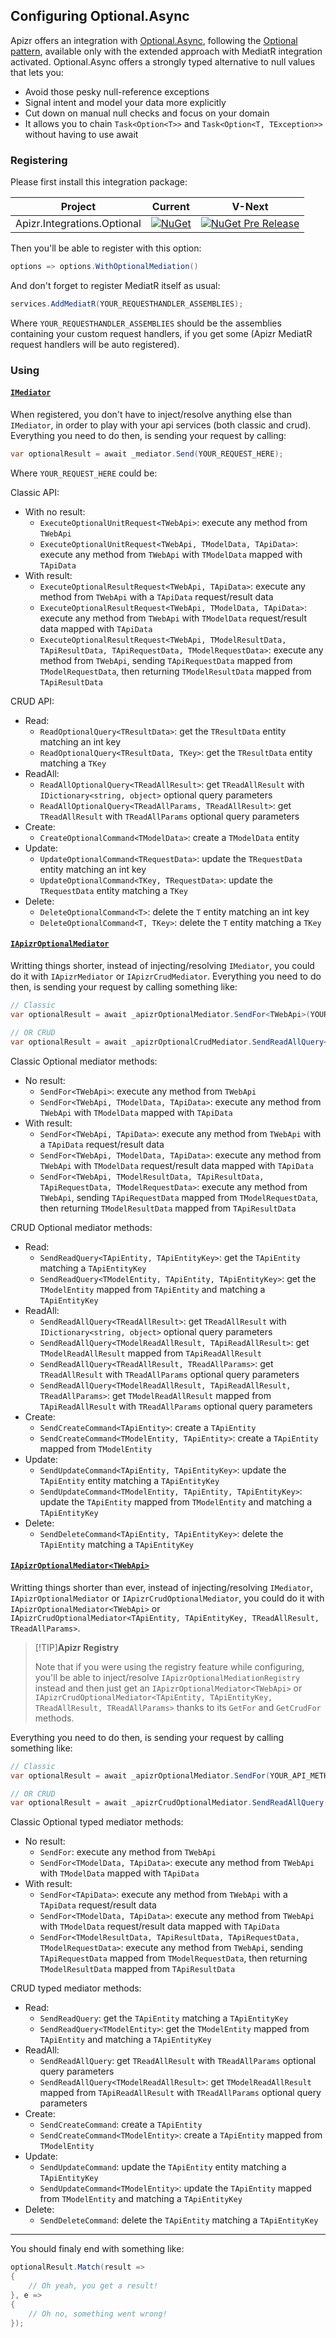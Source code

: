 ﻿## Configuring Optional.Async

Apizr offers an integration with [Optional.Async](https://github.com/dnikolovv/optional-async), following the [Optional pattern](https://github.com/nlkl/Optional), available only with the extended approach with MediatR integration activated.
Optional.Async offers a strongly typed alternative to null values that lets you:
- Avoid those pesky null-reference exceptions
- Signal intent and model your data more explicitly
- Cut down on manual null checks and focus on your domain
- It allows you to chain `Task<Option<T>>` and `Task<Option<T, TException>>` without having to use await

### Registering

Please first install this integration package:

|Project|Current|V-Next|
|-------|-----|-----|
|Apizr.Integrations.Optional|[![NuGet](https://img.shields.io/nuget/v/Apizr.Integrations.Optional.svg)](https://www.nuget.org/packages/Apizr.Integrations.Optional/)|[![NuGet Pre Release](https://img.shields.io/nuget/vpre/Apizr.Integrations.Optional.svg)](https://www.nuget.org/packages/Apizr.Integrations.Optional/)|

Then you'll be able to register with this option:

```csharp
options => options.WithOptionalMediation()
```

And don't forget to register MediatR itself as usual:
```csharp
services.AddMediatR(YOUR_REQUESTHANDLER_ASSEMBLIES);
```

Where `YOUR_REQUESTHANDLER_ASSEMBLIES` should be the assemblies containing your custom request handlers, if you get some (Apizr MediatR request handlers will be auto registered).

### Using

#### [`IMediator`](#tab/tabid-imediator)

When registered, you don't have to inject/resolve anything else than `IMediator`, in order to play with your api services (both classic and crud). 
Everything you need to do then, is sending your request by calling:
```csharp
var optionalResult = await _mediator.Send(YOUR_REQUEST_HERE);
```

Where `YOUR_REQUEST_HERE` could be:

Classic API:
 - With no result:
   - `ExecuteOptionalUnitRequest<TWebApi>`: execute any method from `TWebApi`
   - `ExecuteOptionalUnitRequest<TWebApi, TModelData, TApiData>`: execute any method from `TWebApi` with `TModelData` mapped with `TApiData`
 - With result:
   - `ExecuteOptionalResultRequest<TWebApi, TApiData>`: execute any method from `TWebApi` with a `TApiData` request/result data
   - `ExecuteOptionalResultRequest<TWebApi, TModelData, TApiData>`: execute any method from `TWebApi` with `TModelData` request/result data mapped with `TApiData`
   - `ExecuteOptionalResultRequest<TWebApi, TModelResultData, TApiResultData, TApiRequestData, TModelRequestData>`: execute any method from `TWebApi`, sending `TApiRequestData` mapped from `TModelRequestData`, then returning `TModelResultData` mapped from `TApiResultData`

CRUD API:
 - Read:
   - `ReadOptionalQuery<TResultData>`: get the `TResultData` entity matching an int key
   - `ReadOptionalQuery<TResultData, TKey>`: get the `TResultData` entity matching a `TKey` 
 - ReadAll:
   - `ReadAllOptionalQuery<TReadAllResult>`: get `TReadAllResult` with `IDictionary<string, object>` optional query parameters
   - `ReadAllOptionalQuery<TReadAllParams, TReadAllResult>`: get `TReadAllResult` with `TReadAllParams` optional query parameters
 - Create:
   - `CreateOptionalCommand<TModelData>`: create a `TModelData` entity
 - Update:
   - `UpdateOptionalCommand<TRequestData>`: update the `TRequestData` entity matching an int key
   - `UpdateOptionalCommand<TKey, TRequestData>`: update the `TRequestData` entity matching a `TKey`
 - Delete:
   - `DeleteOptionalCommand<T>`: delete the `T` entity matching an int key
   - `DeleteOptionalCommand<T, TKey>`: delete the `T` entity matching a `TKey`

#### [`IApizrOptionalMediator`](#tab/tabid-iapizroptionalmediator)

Writting things shorter, instead of injecting/resolving `IMediator`, you could do it with `IApizrMediator` or `IApizrCrudMediator`. 
Everything you need to do then, is sending your request by calling something like:
```csharp
// Classic
var optionalResult = await _apizrOptionalMediator.SendFor<TWebApi>(YOUR_API_METHOD_HERE);

// OR CRUD
var optionalResult = await _apizrOptionalCrudMediator.SendReadAllQuery<TReadAllResult>();
```

Classic Optional mediator methods:
 - No result:
   - `SendFor<TWebApi>`: execute any method from `TWebApi`
   - `SendFor<TWebApi, TModelData, TApiData>`: execute any method from `TWebApi` with `TModelData` mapped with `TApiData`
 - With result:
   - `SendFor<TWebApi, TApiData>`: execute any method from `TWebApi` with a `TApiData` request/result data
   - `SendFor<TWebApi, TModelData, TApiData>`: execute any method from `TWebApi` with `TModelData` request/result data mapped with `TApiData`
   - `SendFor<TWebApi, TModelResultData, TApiResultData, TApiRequestData, TModelRequestData>`: execute any method from `TWebApi`, sending `TApiRequestData` mapped from `TModelRequestData`, then returning `TModelResultData` mapped from `TApiResultData`

CRUD Optional mediator methods:
 - Read:
   - `SendReadQuery<TApiEntity, TApiEntityKey>`: get the `TApiEntity` matching a `TApiEntityKey`
   - `SendReadQuery<TModelEntity, TApiEntity, TApiEntityKey>`: get the `TModelEntity` mapped from `TApiEntity` and matching a `TApiEntityKey`
 - ReadAll:
   - `SendReadAllQuery<TReadAllResult>`: get `TReadAllResult` with `IDictionary<string, object>` optional query parameters
   - `SendReadAllQuery<TModelReadAllResult, TApiReadAllResult>`: get `TModelReadAllResult` mapped from `TApiReadAllResult`
   - `SendReadAllQuery<TReadAllResult, TReadAllParams>`: get `TReadAllResult` with `TReadAllParams` optional query parameters
   - `SendReadAllQuery<TModelReadAllResult, TApiReadAllResult, TReadAllParams>`: get `TModelReadAllResult` mapped from `TApiReadAllResult` with `TReadAllParams` optional query parameters
 - Create:
   - `SendCreateCommand<TApiEntity>`: create a `TApiEntity`
   - `SendCreateCommand<TModelEntity, TApiEntity>`: create a `TApiEntity` mapped from `TModelEntity`
 - Update:
   - `SendUpdateCommand<TApiEntity, TApiEntityKey>`: update the `TApiEntity` entity matching a `TApiEntityKey`
   - `SendUpdateCommand<TModelEntity, TApiEntity, TApiEntityKey>`: update the `TApiEntity` mapped from `TModelEntity` and matching a `TApiEntityKey`
 - Delete:
   - `SendDeleteCommand<TApiEntity, TApiEntityKey>`: delete the `TApiEntity` matching a `TApiEntityKey`

#### [`IApizrOptionalMediator<TWebApi>`](#tab/tabid-iapizrptionalmediator-twebapi)

Writting things shorter than ever, instead of injecting/resolving `IMediator`, `IApizrOptionalMediator` or `IApizrCrudOptionalMediator`, you could do it with `IApizrOptionalMediator<TWebApi>` or `IApizrCrudOptionalMediator<TApiEntity, TApiEntityKey, TReadAllResult, TReadAllParams>`. 

>[!TIP]**Apizr Registry**
>
>Note that if you were using the registry feature while configuring, you'll be able to inject/resolve `IApizrOptionalMediationRegistry` instead and then just get an `IApizrOptionalMediator<TWebApi>` or `IApizrCrudOptionalMediator<TApiEntity, TApiEntityKey, TReadAllResult, TReadAllParams>` thanks to its `GetFor` and `GetCrudFor` methods.

Everything you need to do then, is sending your request by calling something like:
```csharp
// Classic
var optionalResult = await _apizrOptionalMediator.SendFor(YOUR_API_METHOD_HERE);

// OR CRUD
var optionalResult = await _apizrCrudOptionalMediator.SendReadAllQuery();
```

Classic Optional typed mediator methods:
- No result:
  - `SendFor`: execute any method from `TWebApi`
  - `SendFor<TModelData, TApiData>`: execute any method from `TWebApi` with `TModelData` mapped with `TApiData`
- With result:
  - `SendFor<TApiData>`: execute any method from `TWebApi` with a `TApiData` request/result data
  - `SendFor<TModelData, TApiData>`: execute any method from `TWebApi` with `TModelData` request/result data mapped with `TApiData`
  - `SendFor<TModelResultData, TApiResultData, TApiRequestData, TModelRequestData>`: execute any method from `TWebApi`, sending `TApiRequestData` mapped from `TModelRequestData`, then returning `TModelResultData` mapped from `TApiResultData`

CRUD typed mediator methods:
- Read:
  - `SendReadQuery`: get the `TApiEntity` matching a `TApiEntityKey`
  - `SendReadQuery<TModelEntity>`: get the `TModelEntity` mapped from `TApiEntity` and matching a `TApiEntityKey`
- ReadAll:
  - `SendReadAllQuery`: get `TReadAllResult` with `TReadAllParams` optional query parameters
  - `SendReadAllQuery<TModelReadAllResult>`: get `TModelReadAllResult` mapped from `TApiReadAllResult` with `TReadAllParams` optional query parameters
- Create:
  - `SendCreateCommand`: create a `TApiEntity`
  - `SendCreateCommand<TModelEntity>`: create a `TApiEntity` mapped from `TModelEntity`
- Update:
  - `SendUpdateCommand`: update the `TApiEntity` entity matching a `TApiEntityKey`
  - `SendUpdateCommand<TModelEntity>`: update the `TApiEntity` mapped from `TModelEntity` and matching a `TApiEntityKey`
- Delete:
  - `SendDeleteCommand`: delete the `TApiEntity` matching a `TApiEntityKey`

***

You should finaly end with something like:
```csharp
optionalResult.Match(result =>
{
    // Oh yeah, you get a result!
}, e =>
{
    // Oh no, something went wrong!
});
```